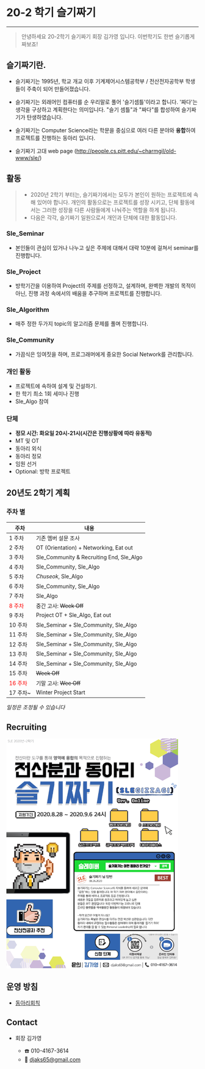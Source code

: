 # 20-2 학기 슬기짜기

---

> 안녕하세요 20-2학기 슬기짜기 회장 김가영 입니다. 이번학기도 한번 슬기롭게 짜보죠!

## 슬기짜기란.

*  슬기짜기는 1995년, 학교 개교 이후 기계제어시스템공학부 / 전산전자공학부 학생들이 주축이 되어 만들어졌습니다.

* 슬기짜기는 외래어인 컴퓨터를 순 우리말로 풀어 '슬기셈틀'이라고 합니다. '짜다'는 생각을 구상하고 계획한다는 의미입니다. "슬기 셈틀"과 "짜다"를 합성하여 슬기짜기가 탄생하였습니다.

* 슬기짜기는 Computer Science라는 학문을 중심으로 여러 다른 분야와  **융합**하여 프로젝트를 진행하는 동아리 입니다.

* 슬기짜기 고대 web page (http://people.cs.pitt.edu/~charmgil/old-www/sle/) 
 
  <!-- 곧 새로운 동아리 로고가 나타납니다. <p>
  <img src="./src/computer-science.png" alt="image-20200229172830325" width = "30%" /></p> -->
  
  

## 활동

> * 2020년 2학기 부터는, 슬기짜기에서는 모두가 본인이 원하는 프로젝트에 속해 있어야 합니다. 개인의 활동으로는 프로젝트를 성장 시키고, 단체 활동에서는 그러한 성장을 다른 사람들에게 나눠주는 역할을 하게 됩니다.
>* 다음은 각각, 슬기짜기 일원으로서 개인과 단체에 대한 활동입니다. 

### Sle_Seminar

* 본인들이 관심이 있거나 나누고 싶은 주제에 대해서 대략 10분에 걸쳐서 seminar를 진행합니다.

### Sle_Project

* 방학기간을 이용하여 Project의 주제를 선정하고, 설계하며, 완벽한 개발의 목적이 아닌, 진행 과정 속에서의 배움을 추구하며 프로젝트를 진행합니다.

### Sle_Algorithm

* 매주 정한 두가지 topic의 알고리즘 문제를 풀며 진행합니다.

### Sle_Community

* 가끔식은 잉여짓을 하며, 프로그래머에게 중요한 Social Network를 관리합니다.


### 개인 활동

* 프로젝트에 속하여 설계 및 건설하기.
* 한 학기 최소 1회 세미나 진행
* Sle_Algo 참여

### 단체

* **정모 시간: 화요일 20시-21시(시간은 진행상황에 따라 유동적)**
* MT 및 OT
* 동아리 외식
* 동아리 정모
* 임원 선거
* Optional: 방학 프로젝트





## 20년도 2학기 계획

### 주차 별

| 주차                               | 내용                                  |
| ----------------------------------| ------------------------------------ |
| 1 주차                             | 기존 멤버 설문 조사                       |
| 2 주차                             | OT (Orientation) + Networking, Eat out|
| 3 주차                             | Sle_Community & Recruiting End, Sle_Algo|
| 4 주차                             | Sle_Community, Sle_Algo              |
| 5 주차                             | *Chuseok*, Sle_Algo                  |
| 6 주차                             | Sle_Community, Sle_Algo              |
| 7 주차                             | Sle_Algo                             |
| <font color = "red">8 주차</font>  | 중간 고사: ~~Week Off~~                |
| 9 주차                             | Project OT + Sle_Algo, Eat out       |
| 10 주차                            | Sle_Seminar + Sle_Community, Sle_Algo|
| 11 주차                            | Sle_Seminar + Sle_Community, Sle_Algo|
| 12 주차                            | Sle_Seminar + Sle_Community, Sle_Algo|
| 13 주차                            | Sle_Seminar + Sle_Community, Sle_Algo|
| 14 주차                            | Sle_Seminar + Sle_Community, Sle_Algo|
| 15 주차                            | ~~Week Off~~                         |
| <font color = "red">16 주차</font> | 기말 고사: ~~Wee Off~~               |
| 17 주차~                           | Winter Project Start                 |

*일정은 조정될 수 있습니다*

## Recruiting

<img src="./src/poster20-2.jpg" width="450" height="600">

## 운영 방침

* [동아리회칙](rule.md)

## Contact

* 회장 김가영

  * :phone: 010-4167-3614
  * :email: djaks65@gmail.com
